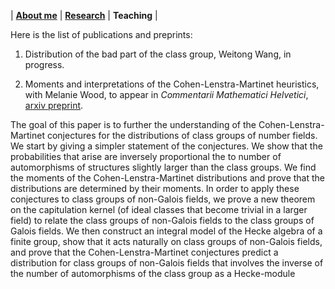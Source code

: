 | [**About me**](https://wwang374.github.io) | [**Research**](https://wwang374.github.io/research) | **Teaching** |

Here is the list of publications and preprints:

1. Distribution of the bad part of the class group, Weitong Wang, in progress.

2. Moments and interpretations of the Cohen-Lenstra-Martinet heuristics, with Melanie Wood, to appear in *Commentarii Mathematici Helvetici*, [arxiv preprint](https://arxiv.org/abs/1907.11201).

The goal of this paper is to further the understanding of the Cohen-Lenstra-Martinet conjectures for the distributions of class groups of number fields. We start by giving a simpler statement of the conjectures. We show that the probabilities that arise are inversely proportional the to number of automorphisms of structures slightly larger than the class groups. We find the moments of the Cohen-Lenstra-Martinet distributions and prove that the distributions are determined by their moments. In order to apply these conjectures to class groups of non-Galois fields, we prove a new theorem on the capitulation kernel (of ideal classes that become trivial in a larger field) to relate the class groups of non-Galois fields to the class groups of Galois fields. We then construct an integral model of the Hecke algebra of a finite group, show that it acts naturally on class groups of non-Galois fields, and prove that the Cohen-Lenstra-Martinet conjectures predict a distribution for class groups of non-Galois fields that involves the inverse of the number of automorphisms of the class group as a Hecke-module
